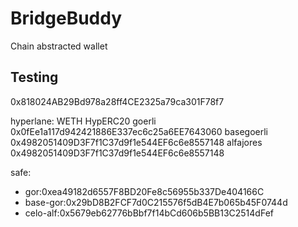 # BridgeBuddy
Chain abstracted wallet


## Testing

0x818024AB29Bd978a28ff4CE2325a79ca301F78f7


hyperlane:
  WETH HypERC20
    goerli
      0x0fEe1a117d942421886E337ec6c25a6EE7643060
    basegoerli
      0x4982051409D3F7f1C37d9f1e544EF6c6e8557148
    alfajores
      0x4982051409D3F7f1C37d9f1e544EF6c6e8557148

safe: 

- gor:0xea49182d6557F8BD20Fe8c56955b337De404166C
- base-gor:0x29bD8B2FCF7d0C215576f5dB4E7b065b45F0744d
- celo-alf:0x5679eb62776bBbf7f14bCd606b5BB13C2514dFef
